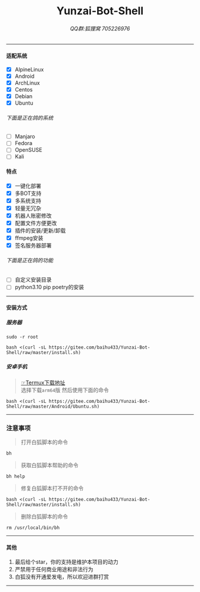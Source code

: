 <h1 align="center">Yunzai-Bot-Shell</h1>
<h6 align="center">QQ群:狐狸窝 705226976</h6>
<hr/>

#### 适配系统

- [x] AlpineLinux
- [x] Android
- [x] ArchLinux
- [x] Centos
- [x] Debian
- [x] Ubuntu
###### 下面是正在鸽的系统
- [ ] Manjaro
- [ ] Fedora
- [ ] OpenSUSE
- [ ] Kali

#### 特点

- [x] 一键化部署
- [x] 多BOT支持
- [x] 多系统支持
- [x] 轻量无冗杂
- [x] 机器人账密修改
- [x] 配置文件方便更改
- [x] 插件的安装/更新/卸载
- [x] ffmpeg安装
- [x] 签名服务器部署

###### 下面是正在鸽的功能
- [ ] 自定义安装目录
- [ ] python3.10 pip poetry的安装

<hr>

#### 安装方式

##### 服务器

```
sudo -r root
```

```
bash <(curl -sL https://gitee.com/baihu433/Yunzai-Bot-Shell/raw/master/install.sh)
```

##### 安卓手机

>[☞Termux下载地址](https://github.com/termux/termux-app/releases)<br>
>选择下载`arm64`版 然后使用下面的命令

```
bash <(curl -sL https://gitee.com/baihu433/Yunzai-Bot-Shell/raw/master/Android/Ubuntu.sh)
```

<hr>

### 注意事项

>打开白狐脚本的命令
```
bh
```
>获取白狐脚本帮助的命令
```
bh help
```
>修复白狐脚本打不开的命令
```
bash <(curl -sL https://gitee.com/baihu433/Yunzai-Bot-Shell/raw/master/install.sh)
```
>删除白狐脚本的命令
```
rm /usr/local/bin/bh
```

<hr>

#### 其他

1. 最后给个star，你的支持是维护本项目的动力<br>
2. 严禁用于任何商业用途和非法行为<br>
3. 白狐没有开通爱发电，所以欢迎进群打赏<br>

<hr>